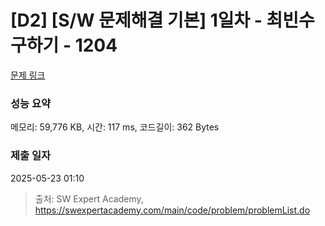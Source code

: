 # [D2] [S/W 문제해결 기본] 1일차 - 최빈수 구하기 - 1204 

[문제 링크](https://swexpertacademy.com/main/code/problem/problemDetail.do?contestProbId=AV13zo1KAAACFAYh) 

### 성능 요약

메모리: 59,776 KB, 시간: 117 ms, 코드길이: 362 Bytes

### 제출 일자

2025-05-23 01:10



> 출처: SW Expert Academy, https://swexpertacademy.com/main/code/problem/problemList.do